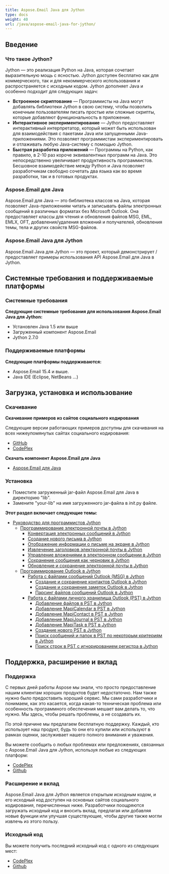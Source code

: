 ```yaml
---
title: Aspose.Email Java для Jython
type: docs
weight: 40
url: /java/aspose-email-java-for-jython/
---
```


## **Введение**
### **Что такое Jython?**
Jython — это реализация Python на Java, которая сочетает выразительную мощь с ясностью. Jython доступен бесплатно как для коммерческого, так и для некоммерческого использования и распространяется с исходным кодом. Jython дополняет Java и особенно подходит для следующих задач:

- **Встроенное скриптование** — Программисты на Java могут добавлять библиотеки Jython в свою систему, чтобы позволить конечным пользователям писать простые или сложные скрипты, которые добавляют функциональность в приложение.
- **Интерактивное экспериментирование** — Jython предоставляет интерактивный интерпретатор, который может быть использован для взаимодействия с пакетами Java или запущенными Java-приложениями. Это позволяет программистам экспериментировать и отлаживать любую Java-систему с помощью Jython.
- **Быстрая разработка приложений** — Программы на Python, как правило, в 2-10 раз короче эквивалентных программ на Java. Это непосредственно увеличивает продуктивность программистов. Бесшовное взаимодействие между Python и Java позволяет разработчикам свободно сочетать два языка как во время разработки, так и в готовых продуктах.
### **Aspose.Email для Java**
Aspose.Email для Java — это библиотека классов на Java, которая позволяет Java-приложениям читать и записывать файлы электронных сообщений в различных форматах без Microsoft Outlook. Она предоставляет классы для чтения и обновления файлов MSG, EML, EMLX, OFT, добавления/удаления вложений и получателей, обновления темы, тела и других свойств MSG-файлов.
### **Aspose.Email Java для Jython**
Aspose.Email Java для Jython — это проект, который демонстрирует / предоставляет примеры использования API Aspose.Email для Java в Jython.
## **Системные требования и поддерживаемые платформы**
### **Системные требования**
**Следующие системные требования для использования Aspose.Email Java для Jython:**

- Установлен Java 1.5 или выше
- Загруженный компонент Aspose.Email
- Jython 2.7.0
### **Поддерживаемые платформы**
**Следующие платформы поддерживаются:**

- Aspose.Email 15.4 и выше.
- Java IDE (Eclipse, NetBeans ...)
## **Загрузка, установка и использование**
### **Скачивание**
**Скачивание примеров из сайтов социального кодирования**

Следующие версии работающих примеров доступны для скачивания на всех нижеупомянутых сайтах социального кодирования:

- [GitHub](https://github.com/aspose-email/Aspose.Email-for-Java/releases/tag/Aspose.Email_Java_for_Jython-v1.0)
- [CodePlex](https://archive.codeplex.com/?p=asposeemailjavajython)

**Скачать компонент Aspose.Email для Java**

- [Aspose.Email для Java](https://downloads.aspose.com/total)
### **Установка**
- Поместите загруженный jar-файл Aspose.Email для Java в директорию "lib".
- Замените "your-lib" на имя загруженного jar-файла в _*init*_.py файле.

**Этот раздел включает следующие темы:**

- [Руководство для программистов Jython](/email/java/jython-programmers-guide/)
  - [Программирование электронной почты в Jython](/email/java/programming-email-in-jython/)
    - [Конвертация электронных сообщений в Jython](/email/java/converting-email-messages-in-jython/)
    - [Создание нового письма в Jython](/email/java/create-new-email-in-jython/)
    - [Отображение информации о письме на экране в Jython](/email/java/displaying-email-information-on-screen-in-jython/)
    - [Извлечение заголовков электронной почты в Jython](/email/java/extracting-email-headers-in-jython/)
    - [Управление вложениями в электронном сообщении в Jython](/email/java/manage-attachments-in-email-message-in-jython/)
    - [Сохранение сообщения как черновик в Jython](/email/java/save-message-as-draft-in-jython/)
    - [Обновление и сохранение электронной почты в Jython](/email/java/update-and-save-an-email-in-jython/)
  - [Программирование Outlook в Jython](/email/java/programming-outlook-in-jython/)
    - [Работа с файлами сообщений Outlook (MSG) в Jython](/email/java/working-with-outlook-message-msg-files-in-jython/)
      - [Создание и сохранение контактов Outlook в Jython](/email/java/creating-and-saving-outlook-contacts-in-jython/)
      - [Создание и сохранение заметок Outlook в Jython](/email/java/creating-and-saving-outlook-notes-in-jython/)
      - [Парсинг файлов сообщений Outlook в Jython](/email/java/parsing-outlook-message-files-in-jython/)
    - [Работа с файлами личного хранилища Outlook (PST) в Jython](/email/java/working-with-outlook-personal-storage-pst-files-in-jython/)
      - [Добавление файлов в PST в Jython](/email/java/adding-files-to-pst-in-jython/)
      - [Добавление MapiCalendar в PST в Jython](/email/java/adding-mapicalendar-to-pst-in-jython/)
      - [Добавление MapiContact в PST в Jython](/email/java/adding-mapicontact-to-pst-in-jython/)
      - [Добавление MapiJournal в PST в Jython](/email/java/adding-mapijournal-to-pst-in-jython/)
      - [Добавление MapiTask в PST в Jython](/email/java/adding-mapitask-to-pst-in-jython/)
      - [Создание нового PST в Jython](/email/java/create-new-pst-in-jython/)
      - [Поиск сообщений и папок в PST по некоторым критериям в Jython](/email/java/search-messages-and-folders-in-a-pst-by-some-criteria-in-jython/)
      - [Поиск строк в PST с игнорированием регистра в Jython](/email/java/string-searching-in-pst-with-ignore-case-in-jython/)
## **Поддержка, расширение и вклад**
### **Поддержка**
С первых дней работы Aspose мы знали, что просто предоставление нашим клиентам хороших продуктов будет недостаточно. Нам также нужно было предоставить хороший сервис. Мы сами разработчики и понимаем, как это касается, когда какая-то техническая проблема или особенность программного обеспечения мешает вам делать то, что нужно. Мы здесь, чтобы решать проблемы, а не создавать их.

По этой причине мы предлагаем бесплатную поддержку. Каждый, кто использует наш продукт, будь то они его купили или используют в рамках оценки, заслуживает нашего полного внимания и уважения.

Вы можете сообщить о любых проблемах или предложениях, связанных с Aspose.Email Java для Jython, используя любые из следующих платформ:

- [CodePlex](https://archive.codeplex.com/?p=asposeemailjavajython)
- [Github](https://github.com/aspose-email/Aspose.Email-for-Java/issues)
### **Расширение и вклад**
Aspose.Email Java для Jython является открытым исходным кодом, и его исходный код доступен на основных сайтов социального кодирования, перечисленных ниже. Разработчики поощряются загружать исходный код и вносить вклад, предлагая или добавляя новые функции или улучшая существующие, чтобы другие также могли извлечь из этого пользу.
### **Исходный код**
Вы можете получить последний исходный код с одного из следующих мест:

- [CodePlex](https://archive.codeplex.com/?p=asposeemailjavajython)
- [Github](https://github.com/aspose-email/Aspose.Email-for-Java/tree/master/Plugins/Aspose-Email-Java-for-Jython)